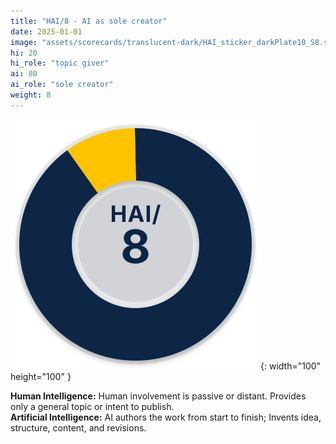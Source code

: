 ```yaml
---
title: "HAI/8 - AI as sole creator"
date: 2025-01-01
image: "assets/scorecards/translucent-dark/HAI_sticker_darkPlate10_S8.svg"
hi: 20
hi_role: "topic giver"
ai: 80
ai_role: "sole creator"
weight: 8
---
```


![HAI Score 8](/assets/scorecards/translucent-dark/HAI_sticker_darkPlate10_S8.svg){: width="100" height="100" }

**Human Intelligence:** Human involvement is passive or distant. Provides only a general topic or intent to publish.\
**Artificial Intelligence:** AI authors the work from start to finish; Invents idea, structure, content, and revisions.
